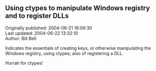 ## Using ctypes to manipulate Windows registry and to register DLLs  
Originally published: 2004-06-21 16:06:30  
Last updated: 2004-06-22 13:32:10  
Author: Bill Bell  
  
Indicates the essentials of creating keys, or otherwise manipulating the Windows registry, using ctypes; also of registering a DLL.

Hurrah for ctypes!